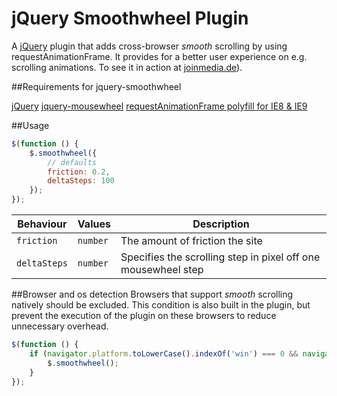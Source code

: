 jQuery Smoothwheel Plugin
=========================
A [jQuery](http://jquery.com/) plugin that adds cross-browser *smooth* scrolling by using requestAnimationFrame. It provides for a better user experience on e.g. scrolling animations. To see it in action at [joinmedia.de](http://joinmedia.de)).

##Requirements for jquery-smoothwheel

[jQuery](https://github.com/jquery/jquery)
[jquery-mousewheel](https://github.com/brandonaaron/jquery-mousewheel/)
[requestAnimationFrame polyfill for IE8 & IE9](https://gist.github.com/paulirish/1579671)

##Usage
```js
$(function () {
    $.smoothwheel({
        // defaults
        friction: 0.2,
        deltaSteps: 100
    });
});
```

| Behaviour           | Values              | Description                                                                                                                                          |
| ------------------- | ------------------- | ---------------------------------------------------------------------------------------------------------------------------------------------------- |
| `friction`     | `number`  | The amount of friction the site |
| `deltaSteps` | `number`   | Specifies the scrolling step in pixel off one mousewheel step|


##Browser and os detection
Browsers that support *smooth* scrolling natively should be excluded. This condition is also built in the plugin, but prevent the execution of the plugin on these browsers to reduce unnecessary overhead.
```js
$(function () {
    if (navigator.platform.toLowerCase().indexOf('win') === 0 && navigator.userAgent.toLowerCase().indexOf('firefox') === -1) {
        $.smoothwheel();
    }
});
```